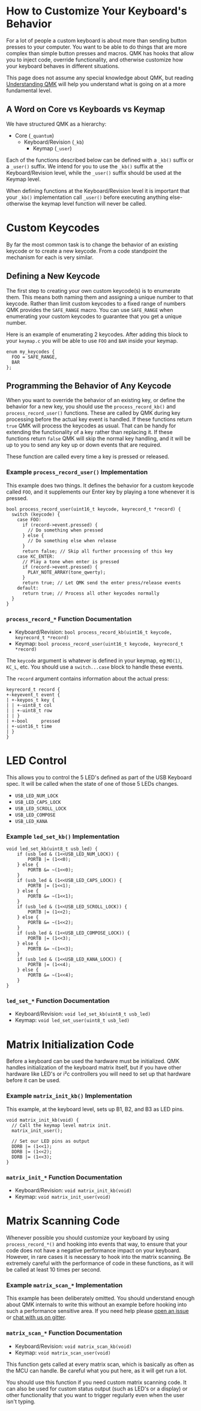 # How to Customize Your Keyboard's Behavior

For a lot of people a custom keyboard is about more than sending button presses to your computer. You want to be able to do things that are more complex than simple button presses and macros. QMK has hooks that allow you to inject code, override functionality, and otherwise customize how your keyboard behaves in different situations.

This page does not assume any special knowledge about QMK, but reading [Understanding QMK](understanding_qmk.md) will help you understand what is going on at a more fundamental level.

## A Word on Core vs Keyboards vs Keymap

We have structured QMK as a hierarchy:

* Core (`_quantum`)
  * Keyboard/Revision (`_kb`)
    * Keymap (`_user`)

Each of the functions described below can be defined with a `_kb()` suffix or a `_user()` suffix. We intend for you to use the `_kb()` suffix at the Keyboard/Revision level, while the `_user()` suffix should be used at the Keymap level.

When defining functions at the Keyboard/Revision level it is important that your `_kb()` implementation call `_user()` before executing anything else- otherwise the keymap level function will never be called.

# Custom Keycodes

By far the most common task is to change the behavior of an existing keycode or to create a new keycode. From a code standpoint the mechanism for each is very similar.

## Defining a New Keycode

The first step to creating your own custom keycode(s) is to enumerate them. This means both naming them and assigning a unique number to that keycode. Rather than limit custom keycodes to a fixed range of numbers QMK provides the `SAFE_RANGE` macro. You can use `SAFE_RANGE` when enumerating your custom keycodes to guarantee that you get a unique number.


Here is an example of enumerating 2 keycodes. After adding this block to your `keymap.c` you will be able to use `FOO` and `BAR` inside your keymap.

```
enum my_keycodes {
  FOO = SAFE_RANGE,
  BAR
};
```

## Programming the Behavior of Any Keycode

When you want to override the behavior of an existing key, or define the behavior for a new key, you should use the `process_record_kb()` and `process_record_user()` functions. These are called by QMK during key processing before the actual key event is handled. If these functions return `true` QMK will process the keycodes as usual. That can be handy for extending the functionality of a key rather than replacing it. If these functions return `false` QMK will skip the normal key handling, and it will be up to you to send any key up or down events that are required.

These function are called every time a key is pressed or released.

### Example `process_record_user()` Implementation

This example does two things. It defines the behavior for a custom keycode called `FOO`, and it supplements our Enter key by playing a tone whenever it is pressed.

```
bool process_record_user(uint16_t keycode, keyrecord_t *record) {
  switch (keycode) {
    case FOO:
      if (record->event.pressed) {
        // Do something when pressed
      } else {
        // Do something else when release
      }
      return false; // Skip all further processing of this key
    case KC_ENTER:
      // Play a tone when enter is pressed
      if (record->event.pressed) {
        PLAY_NOTE_ARRAY(tone_qwerty);
      }
      return true; // Let QMK send the enter press/release events
    default:
      return true; // Process all other keycodes normally
  }
}
```

### `process_record_*` Function Documentation

* Keyboard/Revision: `bool process_record_kb(uint16_t keycode, keyrecord_t *record)`
* Keymap: `bool process_record_user(uint16_t keycode, keyrecord_t *record)`

The `keycode` argument is whatever is defined in your keymap, eg `MO(1)`, `KC_L`, etc. You should use a `switch...case` block to handle these events.

The `record` argument contains information about the actual press:

```
keyrecord_t record {
+-keyevent_t event {
| +-keypos_t key {
| | +-uint8_t col
| | +-uint8_t row
| | }
| +-bool     pressed
| +-uint16_t time
| }
}
```

# LED Control

This allows you to control the 5 LED's defined as part of the USB Keyboard spec. It will be called when the state of one of those 5 LEDs changes.

* `USB_LED_NUM_LOCK`
* `USB_LED_CAPS_LOCK`
* `USB_LED_SCROLL_LOCK`
* `USB_LED_COMPOSE`
* `USB_LED_KANA`

### Example `led_set_kb()` Implementation

```
void led_set_kb(uint8_t usb_led) {
    if (usb_led & (1<<USB_LED_NUM_LOCK)) {
        PORTB |= (1<<0);
    } else {
        PORTB &= ~(1<<0);
    }
    if (usb_led & (1<<USB_LED_CAPS_LOCK)) {
        PORTB |= (1<<1);
    } else {
        PORTB &= ~(1<<1);
    }
    if (usb_led & (1<<USB_LED_SCROLL_LOCK)) {
        PORTB |= (1<<2);
    } else {
        PORTB &= ~(1<<2);
    }
    if (usb_led & (1<<USB_LED_COMPOSE_LOCK)) {
        PORTB |= (1<<3);
    } else {
        PORTB &= ~(1<<3);
    }
    if (usb_led & (1<<USB_LED_KANA_LOCK)) {
        PORTB |= (1<<4);
    } else {
        PORTB &= ~(1<<4);
    }
}
```

### `led_set_*` Function Documentation

* Keyboard/Revision: `void led_set_kb(uint8_t usb_led)`
* Keymap: `void led_set_user(uint8_t usb_led)`

# Matrix Initialization Code

Before a keyboard can be used the hardware must be initialized. QMK handles initialization of the keyboard matrix itself, but if you have other hardware like LED's or i&#xb2;c controllers you will need to set up that hardware before it can be used.

### Example `matrix_init_kb()` Implementation

This example, at the keyboard level, sets up B1, B2, and B3 as LED pins.

```
void matrix_init_kb(void) {
  // Call the keymap level matrix init.
  matrix_init_user();

  // Set our LED pins as output
  DDRB |= (1<<1);
  DDRB |= (1<<2);
  DDRB |= (1<<3);
}
```

### `matrix_init_*` Function Documentation

* Keyboard/Revision: `void matrix_init_kb(void)`
* Keymap: `void matrix_init_user(void)`

# Matrix Scanning Code

Whenever possible you should customize your keyboard by using `process_record_*()` and hooking into events that way, to ensure that your code does not have a negative performance impact on your keyboard. However, in rare cases it is necessary to hook into the matrix scanning. Be extremely careful with the performance of code in these functions, as it will be called at least 10 times per second.

### Example `matrix_scan_*` Implementation

This example has been deliberately omitted. You should understand enough about QMK internals to write this without an example before hooking into such a performance sensitive area. If you need help please [open an issue](https://github.com/qmk/qmk_firmware/issues/new) or [chat with us on gitter](https://gitter.im/qmk/qmk_firmware).

### `matrix_scan_*` Function Documentation

* Keyboard/Revision: `void matrix_scan_kb(void)`
* Keymap: `void matrix_scan_user(void)`

This function gets called at every matrix scan, which is basically as often as the MCU can handle. Be careful what you put here, as it will get run a lot.

You should use this function if you need custom matrix scanning code. It can also be used for custom status output (such as LED's or a display) or other functionality that you want to trigger regularly even when the user isn't typing.
